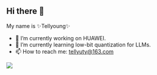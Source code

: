 ## Hi there 👋
My name is ✨Tellyoung✨
- 🔭 I’m currently working on HUAWEI.
- 🌱 I’m currently learning low-bit quantization for LLMs.
- 📫 How to reach me: tellyuty@163.com
 
<picture>
<source 
  srcset="https://github-readme-stats.vercel.app/api?username=tellyoung&show_icons=true&theme=calm"
  media="(prefers-color-scheme: dark)"
/>
<source
  srcset="https://github-readme-stats.vercel.app/api?username=tellyoung&show_icons=true&theme=calm"
  media="(prefers-color-scheme: light), (prefers-color-scheme: no-preference)"
/>
<img src="https://github-readme-stats.vercel.app/api?username=tellyoung&show_icons=true&theme=calm" />
</picture>

  
<!--
**tellyoung/tellyoung** is a ✨ _special_ ✨ repository because its `README.md` (this file) appears on your GitHub profile.

Here are some ideas to get you started:

- 🔭 I’m currently working on ...
- 🌱 I’m currently learning ...
- 👯 I’m looking to collaborate on ...
- 🤔 I’m looking for help with ...
- 💬 Ask me about ...
- 📫 How to reach me: ...
- 😄 Pronouns: ...
- ⚡ Fun fact: ...
-->
